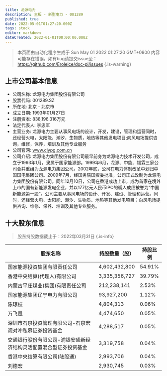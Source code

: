 ```yaml
---
title: 龙源电力
description: 主板 - 新型电力 - 001289
published: true
date: 2022-05-01T01:27:20.000Z
tags: stock
editor: markdown
dateCreated: 2022-01-01T00:00:00.000Z
---
```


> 本页面由自动化程序生成于 Sun May 01 2022 01:27:20 GMT+0800
> 内容可能存在错误，如有bug请提交issue至：https://github.com/Eroleice/doc-pi/issues
{.is-warning}

## 上市公司基本信息
- 公司名称: 龙源电力集团股份有限公司
- 股票代码: 001289.SZ
- 所在地: 北京 - 北京市
- 成立日期: 1993年01月27日
- 注册资本: 838,196.316万元
- 法定代表人: 李忠军
- 主营业务: 龙源电力主要从事风电场的设计，开发，建设，管理和运营同时，还经营火电，太阳能，潮汐，生物质，地热等其他发电项目;向风电场提供咨询，维修，保养，培训及其他专业服务
- 公司官网: www.clypg.com.cn
- 公司介绍: 龙源电力集团股份有限公司最早前身为龙源电力技术开发公司，成立于1993年1月，隶属于国家能源部。1999年6月，龙源、中能、福霖三家公司合并重组为龙源电力集团公司。2002年底，公司在电力体制改革中划归中国国电集团公司。2009年7月，经国务院国资委批准，公司正式改制为龙源电力集团股份有限公司。同年12月10日，公司在香港成功上市，成为首家在境外上市的国有新能源发电企业，并以177亿元人民币IPO的骄人成绩被誉为“中国新能源第一股”。公司主要从事风电场的设计、开发、建设、管理和运营。同时，还经营火电、太阳能、潮汐、生物质、地热等其他发电项目；向风电场提供咨询、维修、保养、培训及其他专业服务。


## 十大股东信息
> 股东持股数据截止于：2022年03月31日
{.is-info}

| 股东名称 | 持股数量（股） | 持股比例 |
| --- | --- | --- |
| 国家能源投资集团有限责任公司 | 4,602,432,800 | 54.91% |
| 香港中央结算(代理人)有限公司 | 3,335,356,727 | 39.79% |
| 内蒙古平庄煤业(集团)有限责任公司 | 212,238,141 | 2.53% |
| 国家能源集团辽宁电力有限公司 | 93,927,200 | 1.12% |
| 陈琼枝 | 4,804,313 | 0.06% |
| 万飞凰 | 4,474,650 | 0.05% |
| 深圳市石泉投资管理有限公司-石泉宏观对冲私募证券投资基金 | 4,288,517 | 0.05% |
| 交通银行股份有限公司-浦银安盛新经济结构灵活配置混合型证券投资基金 | 3,319,758 | 0.04% |
| 香港中央结算有限公司(陆股通) | 2,993,706 | 0.04% |
| 刘德宏 | 2,930,745 | 0.03% |




